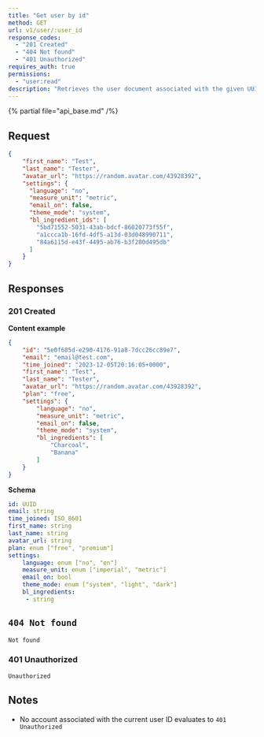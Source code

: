 ```yaml
---
title: "Get user by id"
method: GET
url: v1/user/:user_id
response_codes:
  - "201 Created"
  - "404 Not found"
  - "401 Unauthorized"
requires_auth: true
permissions:
  - "user:read"
description: "Retrieves the user document associated with the given UUID"
---
```


{% partial file="api_base.md" /%}

## Request
```json
{
	"first_name": "Test",
	"last_name": "Tester",
	"avatar_url": "https://random.avatar.com/43928392",
	"settings": {
      "language": "no",
      "measure_unit": "metric",
      "email_on": false,
      "theme_mode": "system",
      "bl_ingredient_ids": [
        "5bd71552-5031-43ab-bdcf-86020773f55f",
        "a1ccca1b-16fd-4df5-a13d-03d048990711",
        "84a6115d-e43f-4495-ab76-b3f280d495db"
      ]
    }
}
```

## Responses

### 201 Created

**Content example**

```json
{
    "id": "5e0f685d-e290-4176-91a8-7dcc26cc89e7",
	"email": "email@test.com",
	"time_joined": "2023-12-05T20:16:05+0000",
	"first_name": "Test",
	"last_name": "Tester",
	"avatar_url": "https://random.avatar.com/43928392",
	"plan": "free",
	"settings": {
		"language": "no",
		"measure_unit": "metric",
		"email_on": false,
		"theme_mode": "system",
		"bl_ingredients": [
			"Charcoal",
			"Banana"
		]
	}
}
```

**Schema**

```yaml
id: UUID
email: string
time_joined: ISO_8601
first_name: string
last_name: string
avatar_url: string
plan: enum ["free", "premium"]
settings:
	language: enum ["no", "en"]
	measure_unit: enum ["imperial", "metric"] 
	email_on: bool
	theme_mode: enum ["system", "light", "dark"]
	bl_ingredients:
	 - string
```

## `404 Not found`

```text
Not found
```

### 401 Unauthorized

```text
Unauthorized
```

## Notes
- No account associated with the current user ID evaluates to `401 Unauthorized`
